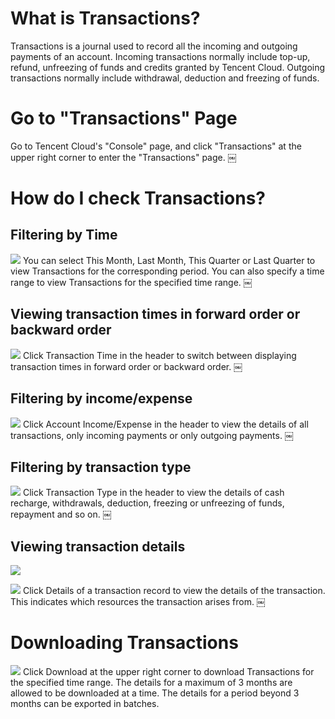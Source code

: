 # What is Transactions?

Transactions is a journal used to record all the incoming and outgoing payments of an account. Incoming transactions normally include top-up, refund, unfreezing of funds and credits granted by Tencent Cloud. Outgoing transactions normally include withdrawal, deduction and freezing of funds.

# Go to "Transactions" Page

Go to Tencent Cloud's "Console" page, and click "Transactions" at the upper right corner to enter the "Transactions" page.
￼

# How do I check Transactions?

## Filtering by Time

![](https://main.qcloudimg.com/raw/4c305f45e2903fae1abafc2a2dbf223d.png)
You can select This Month, Last Month, This Quarter or Last Quarter to view Transactions for the corresponding period. You can also specify a time range to view Transactions for the specified time range.
￼

## Viewing transaction times in forward order or backward order

![](https://main.qcloudimg.com/raw/b9fa8ad121743d4ad6fa5138e5ad1564.png)
Click Transaction Time in the header to switch between displaying transaction times in forward order or backward order.
￼

## Filtering by income/expense

![](https://main.qcloudimg.com/raw/72efb8a529e25adb2b00752a8819700e.png)
Click Account Income/Expense in the header to view the details of all transactions, only incoming payments or only outgoing payments.
￼

## Filtering by transaction type

![](https://main.qcloudimg.com/raw/b372f24c9539223224db49305040b7a1.jpg)
Click Transaction Type in the header to view the details of cash recharge, withdrawals, deduction, freezing or unfreezing of funds, repayment and so on.
￼

## Viewing transaction details

![](https://main.qcloudimg.com/raw/e461c3087759213ec47afecf7edd8df7.png)

![](https://main.qcloudimg.com/raw/1d4fce533a75010ab522b204bb5743e8.png)
Click Details of a transaction record to view the details of the transaction. This indicates which resources the transaction arises from.
￼

# Downloading Transactions

![](https://main.qcloudimg.com/raw/08e90d6165e23242be9a781c04556694.png)
Click Download at the upper right corner to download Transactions for the specified time range. The details for a maximum of 3 months are allowed to be downloaded at a time. The details for a period beyond 3 months can be exported in batches.

